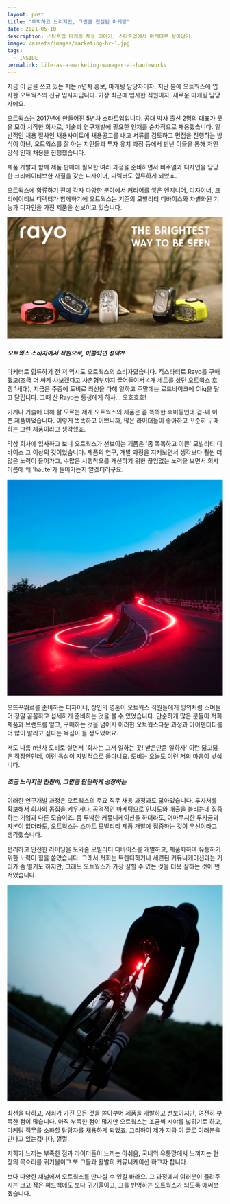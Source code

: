 ```yaml
---
layout: post
title: "투박하고 느리지만, 그만큼 진실된 마케팅"
date: 2021-05-10
description: 스타트업 마케팅 채용 이야기, 스타트업에서 마케터로 살아남기
image: /assets/images/marketing-hr-1.jpg
tags: 
  - INSIDE
permalink: life-as-a-marketing-manager-at-hauteworks
---
```


지금 이 글을 쓰고 있는 저는 n년차 홍보, 마케팅 담당자이자, 지난 봄에 오트웍스에 입사한 오트웍스의 신규 입사자입니다. 가장 최근에 입사한 직원이자, 새로운 마케팅 담당자에요.

오트웍스는 2017년에 만들어진 5년차 스타트업입니다. 공대 박사 출신 2명의 대표가 뜻을 모아 시작한 회사로, 기술과 연구개발에 필요한 인재를 순차적으로 채용했습니다. 일반적인 채용 절차인 채용사이트에 채용공고를 내고 서류를 검토하고 면접을 진행하는 방식이 아닌, 오트웍스를 잘 아는 지인들과 투자 유치 과정 등에서 만난 이들을 통해 저인망식 인재 채용을 진행했습니다. 

제품 개발과 함께 제품 판매에 필요한 여러 과정을 준비하면서 비주얼과 디자인을 담당한 크리에이티브한 자질을 갖춘 디자이너, 디렉터도 합류하게 되었죠. 

오트웍스에 합류하기 전에 각자 다양한 분야에서 커리어를 쌓은 엔지니어, 디자이너, 크리에이티브 디렉터가 함께하기에 오트웍스는 기존의 모빌리티 디바이스와 차별화된 기능과 디자인을 가진 제품을 선보이고 있습니다.

![오트웍스 RAYO 킥스타터 1억 이상 달성](/assets/images/marketing-hr-1.png)

##### 오트웍스 소비자에서 직원으로, 이쯤되면 성덕?!
마케터로 합류하기 전 저 역시도 오트웍스의 소비자였습니다. 킥스타터로 Rayo를 구매했고(조금 더 싸게 사보겠다고 사촌형부까지 끌어들여서 4개 세트를 샀던 오트웍스 호갱 1세대), 지금은 주중에 도비로 최선을 다해 일하고 주말에는 로드바이크에 Cliq을 달고 달립니다. 그때 산 Rayo는 동생에게 하사... 오호호호!

기계나 기술에 대해 잘 모르는 제게 오트웍스의 제품은 좀 똑똑한 후미등인데 겁-내 이쁜 제품이었습니다. 이렇게 똑똑하고 이쁘니까, 많은 라이더들이 좋아하고 꾸준히 구매하는 그런 제품이라고 생각했죠.

막상 회사에 입사하고 보니 오트웍스가 선보이는 제품은 '좀 똑똑하고 이쁜' 모빌리티 디바이스 그 이상의 것이었습니다. 제품의 연구, 개발 과정을 지켜보면서 생각보다 훨씬 더 많은 노력이 들어가고, 수많은 시행착오를 개선하기 위한 끊임없는 노력을 보면서 회사 이름에 왜 'haute'가 들어가는지 알겠더라구요. 

![오트웍스 마케팅 직무 채용](/assets/images/marketing-hr-2.png)

오뜨꾸뛰르를 준비하는 디자이너, 장인의 영혼이 오트웍스 직원들에게 빙의처럼 스며들어 정말 꼼꼼하고 섬세하게 준비하는 것을 볼 수 있었습니다. 단순하게 많은 분들이 저희 제품과 브랜드를 알고, 구매하는 것을 넘어서 이러한 오트웍스다운 과정과 아이덴티티를 더 많이 알리고 싶다는 욕심이 들 정도였어요. 

저도 나름 n년차 도비로 살면서 '회사는 그저 일하는 곳! 받은만큼 일하자' 이런 닳고닳은 직장인인데, 이런 욕심이 자발적으로 들다니요. 도비는 오늘도 이런 저의 마음이 낯섭니다.

##### 조금 느리지만 천천히, 그만큼 단단하게 성장하는
이러한 연구개발 과정은 오트웍스의 주요 직무 채용 과정과도 닮아있습니다. 투자처를 확보해서 회사의 몸집을 키우거나, 공격적인 마케팅으로 인지도와 매출을 늘리는데 집중하는 기업과 다른 모습이죠. 좀 투박한 커뮤니케이션을 하더라도, 어마무시한 투자금과 자본이 없더라도, 오트웍스는 스마트 모빌리티 제품 개발에 집중하는 것이 우선이라고 생각했습니다. 

편리하고 안전한 라이딩을 도와줄 모빌리티 디바이스를 개발하고, 제품화하여 유통하기 위한 노력이 힘을 쏟았습니다. 그래서 저희는 트렌디하거나 세련된 커뮤니케이션과는 거리가 좀 멀기도 하지만, 그래도 오트웍스가 가장 잘할 수 있는 것을 더욱 잘하는 것이 먼저였습니다. 

![오트웍스 마케팅 직무 채용](/assets/images/marketing-hr-3.png)

최선을 다하고, 저희가 가진 모든 것을 쏟아부어 제품을 개발하고 선보이지만, 여전히 부족한 점이 많습니다. 아직 부족한 점이 많지만 오트웍스는 조금씩 시야를 넓히기로 하고, 마케팅 직무를 소화할 담당자를 채용하게 되었죠. 그리하여 제가 지금 이 글로 여러분을 만나고 있는겁니다, 껄껄.

저희가 느끼는 부족한 점과 라이더들이 느끼는 아쉬움, 국내외 유통망에서 느껴지는 현장의 목소리를 귀기울이고 또 그들과 활발히 커뮤니케이션 하고자 합니다. 

보다 다양한 채널에서 오트웍스를 만나실 수 있길 바라요. 그 과정에서 여러분이 들려주시는 크고 작은 피드백에도 보다 귀기울이고, 그를 반영하는 오트웍스가 되도록 애써보겠습니다.
